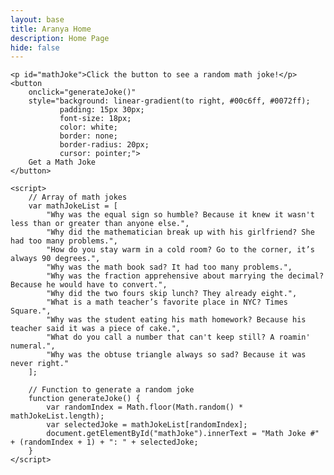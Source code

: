 ```yaml
---
layout: base
title: Aranya Home
description: Home Page
hide: false
---
```

<html lang="en">
<head>
    <meta charset="UTF-8">
    <meta name="viewport" content="width=device-width, initial-scale=1.0">
    <title>Random Math Joke</title>
</head>
<body>

    <p id="mathJoke">Click the button to see a random math joke!</p>
    <button 
        onclick="generateJoke()" 
        style="background: linear-gradient(to right, #00c6ff, #0072ff); 
               padding: 15px 30px; 
               font-size: 18px; 
               color: white; 
               border: none; 
               border-radius: 20px; 
               cursor: pointer;">
        Get a Math Joke
    </button>

    <script>
        // Array of math jokes
        var mathJokeList = [
            "Why was the equal sign so humble? Because it knew it wasn't less than or greater than anyone else.",
            "Why did the mathematician break up with his girlfriend? She had too many problems.",
            "How do you stay warm in a cold room? Go to the corner, it’s always 90 degrees.",
            "Why was the math book sad? It had too many problems.",
            "Why was the fraction apprehensive about marrying the decimal? Because he would have to convert.",
            "Why did the two fours skip lunch? They already eight.",
            "What is a math teacher’s favorite place in NYC? Times Square.",
            "Why was the student eating his math homework? Because his teacher said it was a piece of cake.",
            "What do you call a number that can't keep still? A roamin' numeral.",
            "Why was the obtuse triangle always so sad? Because it was never right."
        ];

        // Function to generate a random joke
        function generateJoke() {
            var randomIndex = Math.floor(Math.random() * mathJokeList.length);
            var selectedJoke = mathJokeList[randomIndex];
            document.getElementById("mathJoke").innerText = "Math Joke #" + (randomIndex + 1) + ": " + selectedJoke;
        }
    </script>

</body>
</html>
    